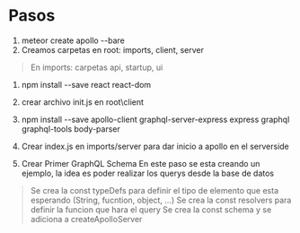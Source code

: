 # Pasos

1. meteor create apollo --bare
1. Creamos carpetas en root: imports, client, server
> En imports: carpetas api, startup, ui

1. npm install --save react react-dom

1. crear archivo init.js en root\client

1. npm install --save apollo-client graphql-server-express express graphql graphql-tools body-parser

1. Crear index.js en imports/server para dar inicio a apollo en el serverside

1. Crear Primer GraphQL Schema
En este paso se esta creando un ejemplo, la idea es poder realizar los querys desde la base de datos

> Se crea la const typeDefs para definir el tipo de elemento que esta esperando (String, fucntion, object, ...)
> Se crea la const resolvers para definir la funcion que hara el query
> Se crea la const schema y se adiciona a createApolloServer